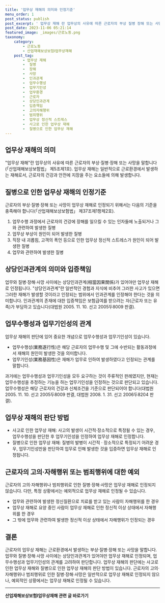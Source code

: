 ```yaml
---
title: '업무상 재해의 의미와 인정기준'
menu_order: 1
post_status: publish
post_excerpt: ' 업무상 재해 란 업무상의 사유에 따른 근로자의 부상 질병 장해 또는 사망을 말합니다  산업재해보상보험법  제5조제1호 . 업무상 재해는 일반적으로 근로환경에서 발생하는 재해로서, 근로자의 건강과 안전에 지장을 주는 요소들에 의해 발생합니다.'
post_date: 2023-11-06 05:21:14
featured_image: _images/근로노동.png
taxonomy:
    category:
        - 근로노동
        - 산업재해보상보험Ⅰ업무상재해
    post_tag:
        - 업무상 재해
        -  질병
        -  장해
        -  사망
        -  인과관계
        -  업무수행성
        -  업무기인성
        -  업무환경
        -  근로자
        -  상당인과관계
        -  입증책임
        -  고의자해행위
        -  범죄행위
        -  업무상 정신적 스트레스
        -  사고로 인한 업무상 재해
        -  질병으로 인한 업무상 재해
---
```



## 업무상 재해의 의미
"업무상 재해"란 업무상의 사유에 따른 근로자의 부상·질병·장해 또는 사망을 말합니다(「산업재해보상보험법」 제5조제1호). 업무상 재해는 일반적으로 근로환경에서 발생하는 재해로서, 근로자의 건강과 안전에 지장을 주는 요소들에 의해 발생합니다.

## 질병으로 인한 업무상 재해의 인정기준
근로자의 부상·질병·장해 또는 사망이 업무상 재해로 인정되기 위해서는 다음의 기준을 충족해야 합니다(「산업재해보상보험법」 제37조제1항제2호).

1. 업무수행 과정에서 근로자의 건강에 장해를 일으킬 수 있는 인자들에 노출되거나 그와 관련하여 발생한 질병
2. 업무상 부상이 원인이 되어 발생한 질병
3. 직장 내 괴롭힘, 고객의 폭언 등으로 인한 업무상 정신적 스트레스가 원인이 되어 발생한 질병
4. 업무와 관련하여 발생한 질병

## 상당인과관계의 의미와 입증책임
업무와 질병·장해·사망 사이에는 상당인과관계(相當因果關係)가 있어야만 업무상 재해로 인정됩니다. "상당인과관계"란 일반적인 경험과 지식에 비추어 그러한 사고가 있으면 그러한 재해가 발생할 것이라고 인정되는 범위에서 인과관계를 인정해야 한다는 것을 의미합니다. 인과관계의 존재에 대한 입증책임은 보험급여를 받으려는 자(근로자 또는 유족)가 부담하고 있습니다(대법원 2005. 11. 10. 선고 2005두8009 판결).

## 업무수행성과 업무기인성의 관계
업무상 재해의 판단에 있어 중요한 개념으로 업무수행성과 업무기인성이 있습니다.

- 업무수행성(業務遂行性)은 해당 근로자의 업무수행 및 그에 수반되는 활동과정에서 재해의 원인이 발생한 것을 의미합니다.
- 업무기인성(業務基因性)은 재해가 업무로 인하여 발생하였다고 인정되는 관계를 말합니다.

과거에는 업무수행성과 업무기인성을 모두 요구하는 것이 주류적인 판례였지만, 현재는 업무수행성을 추정하는 기능을 하는 업무기인성을 인정하는 것으로 판단되고 있습니다. 업무수행성은 해당 근로자의 건강과 신체조건을 기준으로 판단되어야 합니다(대법원 2005. 11. 10. 선고 2005두8009 판결, 대법원 2008. 1. 31. 선고 2006두8204 판결).

## 업무상 재해의 판단 방법
- 사고로 인한 업무상 재해: 사고의 발생이 시간적·장소적으로 특정될 수 있는 경우, 업무수행성을 판단한 후 업무기인성을 인정하여 업무상 재해로 인정합니다.
- 질병으로 인한 업무상 재해: 질병의 발병이 시간적 · 장소적으로 특정되기 어려운 경우, 업무기인성만을 판단하여 업무로 인해 발생한 것을 입증하면 업무상 재해로 인정됩니다.

## 근로자의 고의·자해행위 또는 범죄행위에 대한 예외
근로자의 고의·자해행위나 범죄행위로 인한 질병·장해·사망은 업무상 재해로 인정되지 않습니다. 다만, 특정 상황에서는 예외적으로 업무상 재해로 인정될 수 있습니다.

- 업무와 관련하여 발생한 정신질환으로 치료를 받고 있는 사람이 자해행위를 한 경우
- 업무상 재해로 요양 중인 사람이 업무상 재해로 인한 정신적 이상 상태에서 자해행위를 한 경우
- 그 밖에 업무와 관련하여 발생한 정신적 이상 상태에서 자해행위가 인정되는 경우

## 결론
근로자의 업무상 재해는 근로환경에서 발생하는 부상·질병·장해 또는 사망을 말합니다. 업무와 질병·장해·사망 사이에는 상당인과관계가 있어야만 업무상 재해로 인정되며, 업무수행성과 업무기인성의 관계를 고려하여 판단합니다. 업무상 재해의 판단에는 사고로 인한 업무상 재해와 질병으로 인한 업무상 재해의 판단 방법이 있습니다. 근로자의 고의·자해행위나 범죄행위로 인한 질병·장해·사망은 일반적으로 업무상 재해로 인정되지 않으나, 예외적인 상황에서는 업무상 재해로 인정될 수 있습니다.
<!-- wp:separator -->
<hr class="wp-block-separator has-alpha-channel-opacity"/>
<!-- /wp:separator -->

<!-- wp:group {"backgroundColor":"base","layout":{"type":"constrained"}} -->
<div class="wp-block-group has-base-background-color has-background"><!-- wp:paragraph {"align":"center","fontSize":"medium"} -->
<p class="has-text-align-center has-large-font-size"><strong>산업재해보상보험Ⅰ업무상재해 관련 글 바로가기</strong></p>
<!-- /wp:paragraph -->


<!-- wp:latest-posts
{"categories":[{"id":10860,"count":19,"description":"","link":"https://uknowlaw.com/category/%ec%82%b0%ec%97%85%ec%9e%ac%ed%95%b4%eb%b3%b4%ec%83%81%eb%b3%b4%ed%97%98%e2%85%b0%ec%97%85%eb%ac%b4%ec%83%81%ec%9e%ac%ed%95%b4/","name":"산업재해보상보험Ⅰ업무상재해","slug":"산업재해보상보험Ⅰ업무상재해","taxonomy":"category","parent":0,"meta":[],"_links":{"self":[{"href":"https://uknowlaw.com/wp-json/wp/v2/categories/10860"}],"collection":[{"href":"https://uknowlaw.com/wp-json/wp/v2/categories"}],"about":[{"href":"https://uknowlaw.com/wp-json/wp/v2/taxonomies/category"}],"wp:post_type":[{"href":"https://uknowlaw.com/wp-json/wp/v2/posts?categories=10860"}],"curies":[{"name":"wp","href":"https://api.w.org/{rel}","templated":true}]}}]} /--></div>
<!-- /wp:group -->